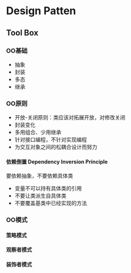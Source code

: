 # Design Patten
## Tool Box
### OO基础
- 抽象
- 封装
- 多态
- 继承
### OO原则
- 开放-关闭原则：类应该对拓展开放，对修改关闭
- 封装变化
- 多用组合、少用继承
- 针对接口编程，不针对实现编程
- 为交互对象之间的松耦合设计而努力
#### 依赖倒置 Dependency Inversion Principle
要依赖抽象，不要依赖具体类
- 变量不可以持有具体类的引用
- 不要让类派生自具体类
- 不要覆盖基类中已经实现的方法
### OO模式
#### 策略模式

#### 观察者模式

#### 装饰者模式